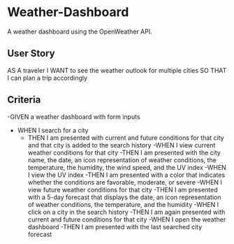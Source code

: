 # Weather-Dashboard

A weather dashboard using the OpenWeather API.

## User Story
AS A traveler
I WANT to see the weather outlook for multiple cities
SO THAT I can plan a trip accordingly

## Criteria
-GIVEN a weather dashboard with form inputs
- WHEN I search for a city
  - THEN I am presented with current and future conditions for that city and that city is added to the search history 
-WHEN I view current weather conditions for that city
  -THEN I am presented with the city name, the date, an icon representation of weather conditions, the temperature, the humidity, the wind speed, and the UV index
-WHEN I view the UV index
  -THEN I am presented with a color that indicates whether the conditions are favorable, moderate, or severe
-WHEN I view future weather conditions for that city
  -THEN I am presented with a 5-day forecast that displays the date, an icon representation of weather conditions, the temperature, and the humidity
-WHEN I click on a city in the search history
  -THEN I am again presented with current and future conditions for that city
-WHEN I open the weather dashboard
  -THEN I am presented with the last searched city forecast
